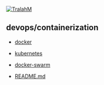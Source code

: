 

[![TralahM](https://img.shields.io/badge/Author-TralahM-cyan.svg?style=for-the-badge)](https://github.com/TralahM)
## devops/containerization 
* [docker](https://github.com/TralahM/devops/containerization/blob/master/docker)

* [kubernetes](https://github.com/TralahM/devops/containerization/blob/master/kubernetes)

* [docker-swarm](https://github.com/TralahM/devops/containerization/blob/master/docker-swarm)

* [README.md](https://github.com/TralahM/devops/containerization/blob/master/README.md)